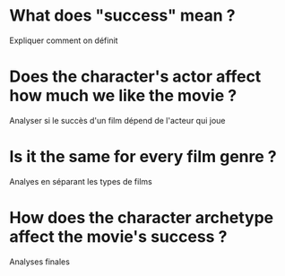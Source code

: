 # What does "success" mean ?
Expliquer comment on définit

# Does the character's actor affect how much we like the movie ?
Analyser si le succès d'un film dépend de l'acteur qui joue 

# Is it the same for every film genre ?
Analyes en séparant les types de films

# How does the character archetype affect the movie's success ?
Analyses finales